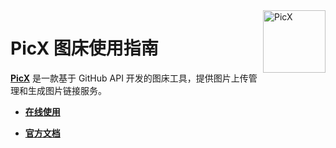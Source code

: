 <a href="https://github.com/XPoet/picx" >
<img width="100" align="right" alt="PicX" src="https://cdn.staticaly.com/gh/XPoet/image-hosting@master/PicX/picx-logo.png">
</a>

# PicX 图床使用指南

**[PicX](https://picx.xpoet.cn)** 是一款基于 GitHub API 开发的图床工具，提供图片上传管理和生成图片链接服务。

- **[在线使用](https://picx.xpoet.cn)**

- **[官方文档](https://picx-docs.xpoet.cn)**